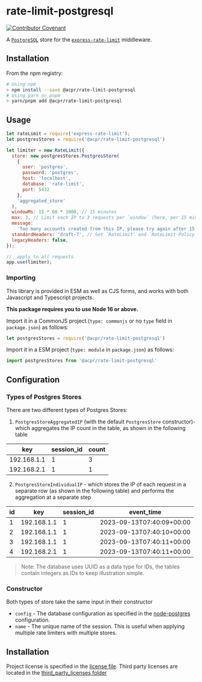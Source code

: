 # rate-limit-postgresql

[![Contributor Covenant](https://img.shields.io/badge/Contributor%20Covenant-2.1-4baaaa.svg)](code_of_conduct.md)

A [`PostgreSQL`](https://www.postgresql.org/) store for the [`express-rate-limit`](https://github.com/nfriedly/express-rate-limit) middleware.

## Installation

From the npm registry:

```sh
# Using npm
> npm install --save @acpr/rate-limit-postgresql
# Using yarn or pnpm
> yarn/pnpm add @acpr/rate-limit-postgresql
```

## Usage

```js
let rateLimit = require('express-rate-limit');
let postgresStores = require('@acpr/rate-limit-postgresql')

let limiter = new RateLimit({
  store: new postgresStores.PostgresStore(
    {
      user: 'postgres',
      password: 'postgres',
      host: 'localhost',
      database: 'rate-limit',
      port: 5432
    },
    'aggregated_store'
  ),
  windowMs: 15 * 60 * 1000, // 15 minutes
  max: 3, // Limit each IP to 3 requests per `window` (here, per 15 minutes)
  message:
    'Too many accounts created from this IP, please try again after 15 minutes',
  standardHeaders: 'draft-7', // Set `RateLimit` and `RateLimit-Policy`` headers
  legacyHeaders: false,
});

//  apply to all requests
app.use(limiter);
```


### Importing

This library is provided in ESM as well as CJS forms, and works with both Javascript and Typescript projects.

**This package requires you to use Node 16 or above.**

Import it in a CommonJS project (`type: commonjs` or no `type` field in `package.json`) as follows:

```ts
let postgresStores = require('@acpr/rate-limit-postgresql')
```

Import it in a ESM project (`type: module` in `package.json`) as follows:

```ts
import postgresStores from '@acpr/rate-limit-postgresql'
```


## Configuration

### Types of Postgres Stores
There are two different types of Postgres Stores:
1. `PostgresStoreAggregatedIP` (with the default `PostgresStore` constructor)- which aggregates the IP count in the table, as shown in the following table 

| key         | session_id | count |
|-------------|------------|-------|
| 192.168.1.1 | 1          | 3     |
| 192.168.2.1 | 1          | 1     |


2. `PostgresStoreIndividualIP` - which stores the IP of each request in a separate row (as shown in the following table) and performs the aggregation at a separate step

| id | key         | session_id | event_time                |
|----|-------------|------------|---------------------------|
| 1  | 192.168.1.1 | 1          | 2023-09-13T07:40:09+00:00 |
| 2  | 192.168.1.1 | 1          | 2023-09-13T07:40:10+00:00 |
| 3  | 192.168.1.1 | 1          | 2023-09-13T07:40:11+00:00 |
| 4  | 192.168.2.1 | 1          | 2023-09-13T07:40:11+00:00 |

> Note: The database uses UUID as a data type for IDs, the tables contain integers as IDs to keep illustration simple.

### Constructor

Both types of store take the same input in their constructor 
- `config` - The database configuration as specified in the [node-postgres](https://node-postgres.com/apis/client) configuration.
- `name` - The unique name of the session. This is useful when applying multiple rate limiters with multiple stores.

## Installation

Project license is specified in the [license file](license.md). Third party licenses are located in the [third_party_licenses folder](third_party_licenses)
